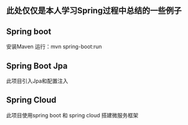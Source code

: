 ## 此处仅仅是本人学习Spring过程中总结的一些例子


## Spring boot  
安装Maven 运行：mvn spring-boot:run
	
## Spring Boot Jpa 
此项目引入Jpa和配置注入

## Spring Cloud
此项目使用spring boot 和 spring cloud 搭建微服务框架
